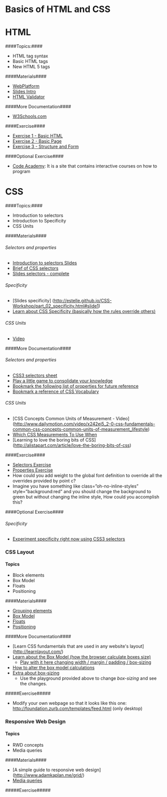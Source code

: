 # Basics of HTML and CSS

# HTML

####Topics:####
* HTML tag syntax
* Basic HTML tags
* New HTML 5 tags

####Materials####

* [WebPlatform](http://docs.webplatform.org/wiki/html/tutorials)
* [Slides Intro](nuriasuarez.github.io/htmlcss-topic0/html-intro/slides.html)
* [HTML Validator](http://validator.w3.org/)

####More Documentation####
* [W3Schools.com](http://www.w3schools.com/html/default.asp)

####Exercise####
* [Exercise 1 - Basic HTML](http://nuriasuarez.github.io/htmlcss-topic0/html-intro/exercise/exercise1.html)
* [Exercise 2 - Basic Page](http://nuriasuarez.github.io/htmlcss-topic0/html-intro/exercise/exercise2.html)
* [Exercise 3 - Structure and Form](http://nuriasuarez.github.io/htmlcss-topic0/html-intro/exercise/exercise3.html)
 
####Optional Exercise####
* [Code Academy](http://www.codecademy.com/tracks/web): It is a site that contains interactive courses on how to program


# CSS

####Topics:####
* Introduction to selectors
* Introduction to Specificity
* CSS Units

####Materials####

###### Selectors and properties

* [Introduction to selectors Slides](http://nuriasuarez.github.io/htmlcss-topic0/css/css-selectors.html#slide1)
* [Brief of CSS selectors](http://www.sitepoint.com/web-foundations/css-selectors/)
* [Slides selectors - complete](http://estelle.github.io/selectors/#slide1)

###### Specificity
* [Slides specificity] (http://estelle.github.io/CSS-Workshop/part_02_specificity.html#slide1)
* [Learn about CSS Specificity (basically how the rules override others)](http://www.w3.org/TR/CSS21/cascade.html#specificity)

###### CSS Units
* [Video](http://www.sitepoint.com/css3-rem-units/)


####More Documentation####

###### Selectors and properties
* [CSS3 selectors sheet](http://www.w3.org/TR/css3-selectors/)
* [Play a little game to consolidate your knowledge](http://flukeout.github.io/)
* [Bookmark the following list of properties for future reference](http://ref.openweb.io/CSS/)
* [Bookmark a reference of CSS Vocabulary](http://pumpula.net/p/apps/css-vocabulary/)

###### CSS Units
* [CSS Concepts Common Units of Measurement - Video] (http://www.dailymotion.com/video/x242ej5_2-0-css-fundamentals-common-css-concepts-common-units-of-measurement_lifestyle)
* [Which CSS Measurements To Use When](http://demosthenes.info/blog/775/Which-CSS-Measurements-To-Use-When)
* [Learning to love the boring bits of CSS] (http://alistapart.com/article/love-the-boring-bits-of-css)

####Exercise####
* [Selectors Exercise](http://nuriasuarez.github.io/htmlcss-topic0/css/exercise/exercise1.html)
* [Properties Exercise](http://nuriasuarez.github.io/htmlcss-topic0/css/exercise/exercise2.html)
* How could you add weight to the global font definition to override all the overrides provided by point c?
* Imagine you have something like class=”oh-no-inline-styles” style=”background:red” and you should change the background to green but without changing the inline style, How could you accomplish this?
 
####Optional Exercise####

###### Specificity
* [Experiment specificity right now using CSS3 selectors](http://specificity.keegan.st/)


### CSS Layout

#### Topics
* Block elements
* Box Model
* Floats
* Positioning

####Materials####
* [Grouping elements](https://nuriasuarez.github.io/htmlcss-topic0/css/css-grouping.html#slide1)
* [Box Model](https://nuriasuarez.github.io/htmlcss-topic0/css/css-boxmodel.html#slide1)
* [Floats](https://nuriasuarez.github.io/htmlcss-topic0/css/css-floats.html#slide1)
* [Positioning](https://nuriasuarez.github.io/htmlcss-topic0/css/css-positioning.html#slide1)

####More Documentation####
* [Learn CSS fundamentals that are used in any website's layout] (http://learnlayout.com/)
* [Learn about the Box Model (how the browser calculate boxes size)](http://www.w3.org/TR/CSS21/box.html)
  * [Play with it here changing width / margin / padding / box-sizing](http://dabblet.com/gist/2986528)
* [How to alter the box model calculations](http://quirksmode.org/css/user-interface/boxsizing.html)
* [Extra about box-sizing](http://adamschwartz.co/magic-of-css/chapters/1-the-box/)
  * Use the playground provided above to change *box-sizing* and see the changes.

#####Exercise#####
* Modify your own webpage so that it looks like this one: http://foundation.zurb.com/templates/feed.html (only desktop)

### Responsive Web Design

#### Topics
* RWD concepts
* Media queries

####Materials####
* [A simple guide to responsive web design] (http://www.adamkaplan.me/grid/)
* [Media queries](http://estelle.github.io/html5training/css_media.html#slide1)

#####Exercise#####
